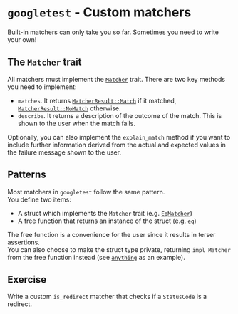 # `googletest` - Custom matchers

Built-in matchers can only take you so far. Sometimes you need to write your own!

## The `Matcher` trait

All matchers must implement the [`Matcher`](https://docs.rs/googletest/0.10.0/googletest/matcher/trait.Matcher.html) 
trait. There are two key methods you need to implement:

- `matches`. It returns [`MatcherResult::Match`](https://docs.rs/googletest/0.10.0/googletest/matcher/enum.MatcherResult.html#variant.Match)
  if it matched, [`MatcherResult::NoMatch`](https://docs.rs/googletest/0.10.0/googletest/matcher/enum.MatcherResult.html#variant.NoMatch) otherwise.
- `describe`. It returns a description of the outcome of the match. This is shown to the user when the match fails.

Optionally, you can also implement the `explain_match` method if you want to include further information
derived from the actual and expected values in the failure message shown to the user.

## Patterns

Most matchers in `googletest` follow the same pattern.  
You define two items:

- A struct which implements the `Matcher` trait (e.g. [`EqMatcher`](https://docs.rs/googletest/0.10.0/googletest/matchers/struct.EqMatcher.html))
- A free function that returns an instance of the struct (e.g. [`eq`](https://docs.rs/googletest/0.10.0/googletest/matchers/fn.eq.html))

The free function is a convenience for the user since it results in terser assertions.  
You can also choose to make the struct type private, returning `impl Matcher` from the free function instead
(see [`anything`](https://docs.rs/googletest/0.10.0/googletest/matchers/fn.anything.html) as an example).

## Exercise

Write a custom `is_redirect` matcher that checks if a `StatusCode` is a redirect.